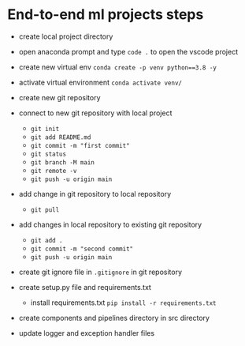 # End-to-end ml projects steps

- create local project directory
- open anaconda prompt and type `code .` to open the vscode project
- create new virtual env `conda create -p venv python==3.8 -y`
- activate virtual environment `conda activate venv/`

- create new git repository
- connect to new git repository with local project
    - `git init`
    - `git add README.md`
    - `git commit -m "first commit"`
    - `git status`
    - `git branch -M main`
    - `git remote -v`
    - `git push -u origin main`

- add change in git repository to local repository
    - `git pull`
- add changes in local repository to existing git repository
    - `git add .`
    - `git commit -m "second commit"`
    - `git push -u origin main`

- create git ignore file in `.gitignore` in git repository

- create setup.py file and requirements.txt 
    - install requirements.txt `pip install -r requirements.txt`

- create components and pipelines directory in src directory
- update logger and exception handler files





